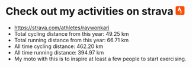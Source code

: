 # Check out my activities on strava ![logo](https://github.com/raywonkari/raywonkari/blob/master/logo/strava.png)
* https://strava.com/athletes/raywonkari
* Total cycling distance from this year: 49.25 km
* Total running distance from this year: 66.71 km
* All time cycling distance: 462.20 km
* All time running distance: 394.97 km
* My moto with this is to inspire at least a few people to start exercising.
